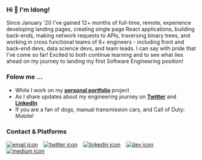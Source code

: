 
### Hi 👋 I'm Idong!

Since January ‘20 I’ve gained 12+ months of full-time, remote, experience developing landing pages, creating single page React applications, building back-ends, making network requests to APIs, traversing binary trees, and working in cross functional teams of 6+ engineers - including front and back-end devs, data science devs, and team leads. I can say with pride that I've come so far! Excited to both continue learning and to see what lies ahead on my journey to landing my first Software Engineering position!

### Folow me ...
- While I work on my **[personal portfolio](https://iessiendev.netlify.app/)** project
- As I share updates about my engineering journey on **[Twitter](https://twitter.com/iessiendev)** and **[LinkedIn](https://linkedin.com/in/idongessien)**
- If you are a fan of dogs, manual transmission cars, and Call of Duty: Mobile!
  
### Contact & Platforms

[![email icon][email-icon]][email] &ensp; [![twitter icon][twitter-icon]][twitter] &ensp; [![linkedin icon][linkedin-icon]][linkedin] &ensp; [![dev icon][dev-icon]][dev] &ensp; [![medium icon][medium-icon]][medium]

<!-- social media & contact -->
[email]: mailto:i.d.essien@gmail.com
[email-icon]: https://i.imgur.com/5YxDy89.png?3

[twitter]: https://twitter.com/iessiendev
[twitter-icon]: https://i.imgur.com/YeP9ifH.png?1

[linkedin]: https://linkedin.com/in/idongessien
[linkedin-icon]: https://i.imgur.com/c10Yeew.png?3

[dev]: https://dev.to/idngessnio
[dev-icon]: https://i.imgur.com/m9s1otB.png?1

[medium]: https://medium.com/@idngessnio
[medium-icon]: https://i.imgur.com/6yT77w0.png?1

<!-- Lambda link -->
[Lambda School]: https://lambdaschool.com
